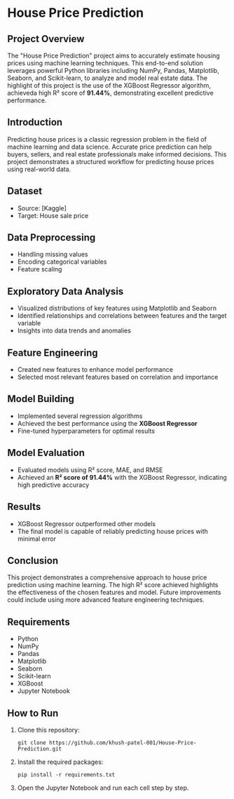 # House Price Prediction

## Project Overview

The "House Price Prediction" project aims to accurately estimate housing prices using machine learning techniques. This end-to-end solution leverages powerful Python libraries including NumPy, Pandas, Matplotlib, Seaborn, and Scikit-learn, to analyze and model real estate data. The highlight of this project is the use of the XGBoost Regressor algorithm, achieveda high R² score of **91.44%**, demonstrating excellent predictive performance.

## Introduction

Predicting house prices is a classic regression problem in the field of machine learning and data science. Accurate price prediction can help buyers, sellers, and real estate professionals make informed decisions. This project demonstrates a structured workflow for predicting house prices using real-world data.

## Dataset

- Source: [Kaggle]
- Target: House sale price

## Data Preprocessing

- Handling missing values
- Encoding categorical variables
- Feature scaling

## Exploratory Data Analysis

- Visualized distributions of key features using Matplotlib and Seaborn
- Identified relationships and correlations between features and the target variable
- Insights into data trends and anomalies

## Feature Engineering

- Created new features to enhance model performance
- Selected most relevant features based on correlation and importance

## Model Building

- Implemented several regression algorithms
- Achieved the best performance using the **XGBoost Regressor**
- Fine-tuned hyperparameters for optimal results

## Model Evaluation

- Evaluated models using R² score, MAE, and RMSE
- Achieved an **R² score of 91.44%** with the XGBoost Regressor, indicating high predictive accuracy

## Results

- XGBoost Regressor outperformed other models
- The final model is capable of reliably predicting house prices with minimal error

## Conclusion

This project demonstrates a comprehensive approach to house price prediction using machine learning. The high R² score achieved highlights the effectiveness of the chosen features and model. Future improvements could include using more advanced feature engineering techniques.

## Requirements

- Python
- NumPy
- Pandas
- Matplotlib
- Seaborn
- Scikit-learn
- XGBoost
- Jupyter Notebook

## How to Run

1. Clone this repository:
   ```
   git clone https://github.com/khush-patel-001/House-Price-Prediction.git
   ```
2. Install the required packages:
   ```
   pip install -r requirements.txt
   ```
3. Open the Jupyter Notebook and run each cell step by step.

